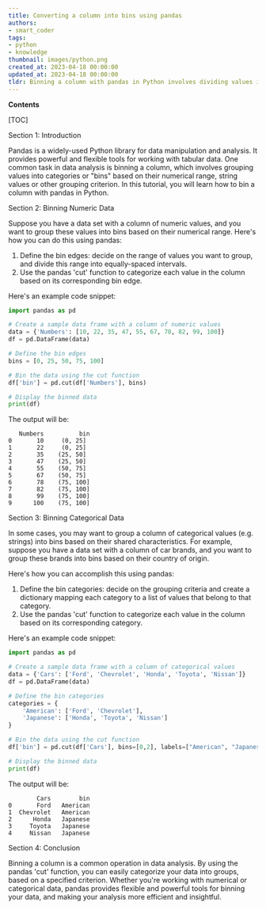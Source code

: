 ```yaml
---
title: Converting a column into bins using pandas
authors:
- smart_coder
tags:
- python
- knowledge
thumbnail: images/python.png
created_at: 2023-04-18 00:00:00
updated_at: 2023-04-18 00:00:00
tldr: Binning a column with pandas in Python involves dividing values into discrete bins/groups based on certain criteria.
---
```


**Contents**

[TOC]

Section 1: Introduction

Pandas is a widely-used Python library for data manipulation and analysis. It provides powerful and flexible tools for working with tabular data. One common task in data analysis is binning a column, which involves grouping values into categories or "bins" based on their numerical range, string values or other grouping criterion. In this tutorial, you will learn how to bin a column with pandas in Python.

Section 2: Binning Numeric Data

Suppose you have a data set with a column of numeric values, and you want to group these values into bins based on their numerical range. Here's how you can do this using pandas:

1. Define the bin edges: decide on the range of values you want to group, and divide this range into equally-spaced intervals. 
2. Use the pandas 'cut' function to categorize each value in the column based on its corresponding bin edge.

Here's an example code snippet:

``` python
import pandas as pd

# Create a sample data frame with a column of numeric values
data = {'Numbers': [10, 22, 35, 47, 55, 67, 78, 82, 99, 100]}
df = pd.DataFrame(data)

# Define the bin edges
bins = [0, 25, 50, 75, 100]

# Bin the data using the cut function
df['bin'] = pd.cut(df['Numbers'], bins)

# Display the binned data
print(df)
```
The output will be:

```
   Numbers          bin
0       10     (0, 25]
1       22     (0, 25]
2       35    (25, 50]
3       47    (25, 50]
4       55    (50, 75]
5       67    (50, 75]
6       78    (75, 100]
7       82    (75, 100]
8       99    (75, 100]
9      100    (75, 100]
```

Section 3: Binning Categorical Data

In some cases, you may want to group a column of categorical values (e.g. strings) into bins based on their shared characteristics. For example, suppose you have a data set with a column of car brands, and you want to group these brands into bins based on their country of origin. 

Here's how you can accomplish this using pandas:

1. Define the bin categories: decide on the grouping criteria and create a dictionary mapping each category to a list of values that belong to that category.
2. Use the pandas 'cut' function to categorize each value in the column based on its corresponding category.

Here's an example code snippet: 

``` python
import pandas as pd

# Create a sample data frame with a column of categorical values
data = {'Cars': ['Ford', 'Chevrolet', 'Honda', 'Toyota', 'Nissan']}
df = pd.DataFrame(data)

# Define the bin categories
categories = {
    'American': ['Ford', 'Chevrolet'],
    'Japanese': ['Honda', 'Toyota', 'Nissan']
}

# Bin the data using the cut function
df['bin'] = pd.cut(df['Cars'], bins=[0,2], labels=["American", "Japanese"])

# Display the binned data
print(df)
```

The output will be:

```
        Cars        bin
0       Ford   American
1  Chevrolet   American
2      Honda   Japanese
3     Toyota   Japanese
4     Nissan   Japanese
```

Section 4: Conclusion

Binning a column is a common operation in data analysis. By using the pandas 'cut' function, you can easily categorize your data into groups, based on a specified criterion. Whether you're working with numerical or categorical data, pandas provides flexible and powerful tools for binning your data, and making your analysis more efficient and insightful.
